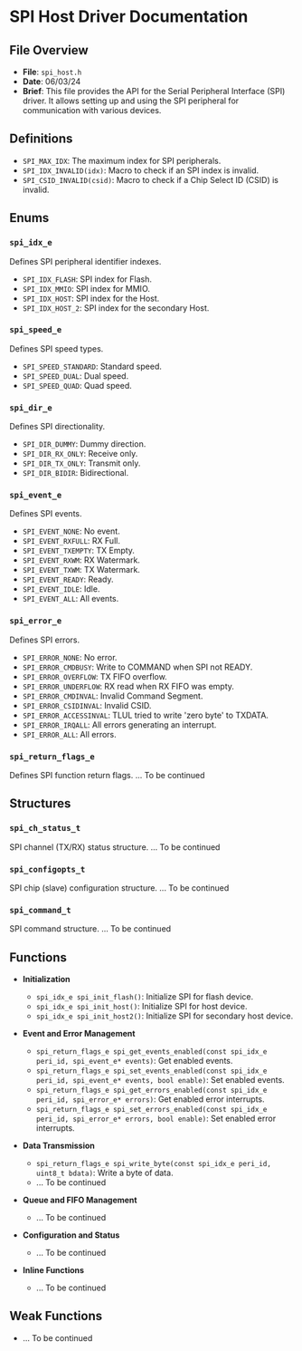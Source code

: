 # SPI Host Driver Documentation

## File Overview
- **File**: `spi_host.h`
- **Date**: 06/03/24
- **Brief**: This file provides the API for the Serial Peripheral Interface (SPI) driver. It allows setting up and using the SPI peripheral for communication with various devices.

## Definitions

- `SPI_MAX_IDX`: The maximum index for SPI peripherals.
- `SPI_IDX_INVALID(idx)`: Macro to check if an SPI index is invalid.
- `SPI_CSID_INVALID(csid)`: Macro to check if a Chip Select ID (CSID) is invalid.

## Enums

### `spi_idx_e`
Defines SPI peripheral identifier indexes.
- `SPI_IDX_FLASH`: SPI index for Flash.
- `SPI_IDX_MMIO`: SPI index for MMIO.
- `SPI_IDX_HOST`: SPI index for the Host.
- `SPI_IDX_HOST_2`: SPI index for the secondary Host.

### `spi_speed_e`
Defines SPI speed types.
- `SPI_SPEED_STANDARD`: Standard speed.
- `SPI_SPEED_DUAL`: Dual speed.
- `SPI_SPEED_QUAD`: Quad speed.

### `spi_dir_e`
Defines SPI directionality.
- `SPI_DIR_DUMMY`: Dummy direction.
- `SPI_DIR_RX_ONLY`: Receive only.
- `SPI_DIR_TX_ONLY`: Transmit only.
- `SPI_DIR_BIDIR`: Bidirectional.

### `spi_event_e`
Defines SPI events.
- `SPI_EVENT_NONE`: No event.
- `SPI_EVENT_RXFULL`: RX Full.
- `SPI_EVENT_TXEMPTY`: TX Empty.
- `SPI_EVENT_RXWM`: RX Watermark.
- `SPI_EVENT_TXWM`: TX Watermark.
- `SPI_EVENT_READY`: Ready.
- `SPI_EVENT_IDLE`: Idle.
- `SPI_EVENT_ALL`: All events.

### `spi_error_e`
Defines SPI errors.
- `SPI_ERROR_NONE`: No error.
- `SPI_ERROR_CMDBUSY`: Write to COMMAND when SPI not READY.
- `SPI_ERROR_OVERFLOW`: TX FIFO overflow.
- `SPI_ERROR_UNDERFLOW`: RX read when RX FIFO was empty.
- `SPI_ERROR_CMDINVAL`: Invalid Command Segment.
- `SPI_ERROR_CSIDINVAL`: Invalid CSID.
- `SPI_ERROR_ACCESSINVAL`: TLUL tried to write 'zero byte' to TXDATA.
- `SPI_ERROR_IRQALL`: All errors generating an interrupt.
- `SPI_ERROR_ALL`: All errors.

### `spi_return_flags_e`
Defines SPI function return flags.
... To be continued

## Structures

### `spi_ch_status_t`
SPI channel (TX/RX) status structure.
... To be continued

### `spi_configopts_t`
SPI chip (slave) configuration structure.
... To be continued

### `spi_command_t`
SPI command structure.
... To be continued

## Functions

- **Initialization**
  - `spi_idx_e spi_init_flash()`: Initialize SPI for flash device.
  - `spi_idx_e spi_init_host()`: Initialize SPI for host device.
  - `spi_idx_e spi_init_host2()`: Initialize SPI for secondary host device.

- **Event and Error Management**
  - `spi_return_flags_e spi_get_events_enabled(const spi_idx_e peri_id, spi_event_e* events)`: Get enabled events.
  - `spi_return_flags_e spi_set_events_enabled(const spi_idx_e peri_id, spi_event_e* events, bool enable)`: Set enabled events.
  - `spi_return_flags_e spi_get_errors_enabled(const spi_idx_e peri_id, spi_error_e* errors)`: Get enabled error interrupts.
  - `spi_return_flags_e spi_set_errors_enabled(const spi_idx_e peri_id, spi_error_e* errors, bool enable)`: Set enabled error interrupts.

- **Data Transmission**
  - `spi_return_flags_e spi_write_byte(const spi_idx_e peri_id, uint8_t bdata)`: Write a byte of data.
  - ... To be continued

- **Queue and FIFO Management**
  - ... To be continued

- **Configuration and Status**
  - ... To be continued

- **Inline Functions**
  - ... To be continued

## Weak Functions
- ... To be continued